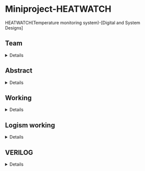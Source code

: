 # Miniproject-HEATWATCH
HEATWATCH(Temperature monitoring system)-[Digital and System Designs]

## Team
<details>

221CS209 - ANSH VIVEK MALHOTRA - anshvivekmalhotra.221cs209@nitk.edu.in

221CS227 - KAKARLA NAVEEN JANAKI RAM - naveenkakarla.221cs227@nitk.edu.in

221CS242 - ROHIT SUNIL - rohitsunil.221cs242@nitk.edu.in
</details>

## Abstract 
<details>
The Temperature Monitoring System is a digital project designed to measure and monitor
temperature levels in real-time. This system uses digital sensors, microcontrollers, and
display units to collect, process, and display temperature data. It can be used in labs after
some advancedments. It oĊers a practical application for various industries, including
environmental monitoring, healthcare, and industrial control. The project involves the
integration of a temperature sensor, counter IC, flip-flops, logic gates, a 7-segment LED
display, and power supply components on a breadboard or PCB. It performs various tasks like
it records and monitors temperature, it gives a security alarm when Temperature reaches
extremes. It displays the Temperature in both Celcius and Fahrenheit. It also displays the average
Temperature over 24hrs.
Our motivation is to provide safety measures and safe working conditions for employes. After some
advancements we can provide this setup for maintaining optimal Temperature in Industries to make
Industrial processes more effecient.
Our unique contribution is Hypothetically we can implement Alarms, maintain optimal temperature
and share data using bluetooth/WiFi
</details>

## Working
<details>
We as a team worked in this project for the course Digital and Systems design (course code - CS201)

The Temperature Monitoring System is a digital project designed to measure and monitor temperature levels in real-time. This system uses digital sensors, and display units to collect, process, and display temperature data. It can be used in labs after some advancedments. It oĊers a practical application for various industries, including environmental monitoring, healthcare, and industrial control. The project involves the integration of a temperature sensor, counter IC, flip-flops, logic gates, a 7-segment LED display, and power supply components on a breadboard or PCB. It performs various tasks like it records and monitors temperature, it gives a security alarm when Temperature reaches extremes. It displays the Temperature in both Celcius and Fahrenheit. It also displays the average Temperature over 24hrs and also alerts when the temperature exceeds over a certain temperature 
Components-used
#Temperature Sensor (e.g., LM35, LM75, or thermistor)

#Counter IC (e.g., 74LS90 or 74LS192).

#Flip-Flops (e.g., 74LS74).

#Logic Gates (e.g., 74LS00, 74LS32).

#Display (e.g., 7-segment LED display).

#Power supply components (voltage regulator, capacitors, etc.).

#Breadboard or PCB for circuit construction.
</details>

## Logism working
<details>

                                             This is our Logism Simulation design. 
![WhatsApp Image 2023-10-25 at 21 01 03_fbb7a637](https://github.com/ANSHVIVEKMALHOTRA/Miniproject-HEATWATCH/assets/119870034/d7bb532c-6983-4796-8085-95bc584574c9)



    **Iteration 1**-We can see that the input of the numbers throught the Temperature sensors is 10 which is 00000001010 in binnary, 
    so the current temperature shows the output as 00000001010 and the average output also shows 00000001010 because there is only 
    one single iteration.
  ![WhatsApp Image 2023-10-25 at 21 01 08_aaffcf53](https://github.com/ANSHVIVEKMALHOTRA/Miniproject-HEATWATCH/assets/119870034/17d032a9-65bd-42c2-a1a0-d7fd2493f622)



    **Iteration 2**-We can see that the input of the numbers have changed to 20 in the second iteration which is 00000010100 in binnary,
    so the output shows to be 00000010100 in the current temperature but 00000001111 as average temperature which is 15.
![WhatsApp Image 2023-10-25 at 21 01 13_cee11c6d](https://github.com/ANSHVIVEKMALHOTRA/Miniproject-HEATWATCH/assets/119870034/f6b5f254-2bab-4a4a-abd3-badcb90b2bc8)
</details>

## VERILOG
<details>

<b>verilog .v file</b>
  module MovingAverage(
    input wire clk,
    input wire reset,
    input wire [10:0] data_input,
    output wire [10:0] result_output
);

reg [10:0] sum;
reg [10:0] prev_sum;
reg [3:0] count;
reg [31:0] delay_counter;

always @(posedge clk or posedge reset) begin
    if (reset) begin
        sum <= 11'b0;
        prev_sum <= 11'b0;
        count <= 4'b0000;
        delay_counter <= 32'b0;
    end else begin
       
        if (delay_counter == 32'h77359400) begin
            delay_counter <= 32'b0;
            count <= count + 1;
            prev_sum <= sum; 
            sum <= data_input + prev_sum * (count - 1);
        end else begin
            delay_counter <= delay_counter + 1;
        end
    end
end

assign result_output = (data_input + prev_sum * (count - 1)) / count;

endmodule
</details>
